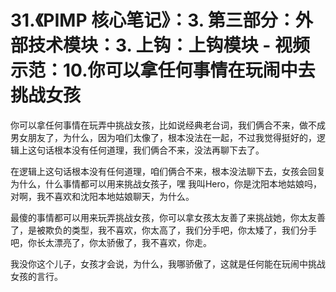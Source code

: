 # 31.《PIMP 核心笔记》：3. 第三部分：外部技术模块：3. 上钩：上钩模块 - 视频示范：10.你可以拿任何事情在玩闹中去挑战女孩

你可以拿任何事情在玩弄中挑战女孩，比如说经典老台词，我们俩合不来，做不成男女朋友了，为什么，因为咱们太像了，根本没法在一起，不过我觉得挺好的，逻辑上这句话根本没有任何道理，我们俩合不来，没法再聊下去了。

在逻辑上这句话根本没有任何道理，咱们俩合不来，根本没法聊下去，女孩会回复 为什么，什么事情都可以用来挑战女孩子，嘿 我叫Hero，你是沈阳本地姑娘吗，对啊，我不喜欢和沈阳本地姑娘聊天，为什么。

最傻的事情都可以用来玩弄挑战女孩，你可以拿女孩太友善了来挑战她，你太友善了，是被欺负的类型，我不喜欢，你太高了，我们分手吧，你太矮了，我们分手吧，你长太漂亮了，你太骄傲了，我不喜欢，你走。

我没你这个儿子，女孩才会说，为什么，我哪骄傲了，这就是任何能在玩闹中挑战女孩的言行。